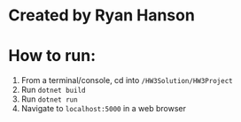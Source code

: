 # Created by Ryan Hanson
# How to run:
1. From a terminal/console, cd into `/HW3Solution/HW3Project`
2. Run `dotnet build`
3. Run `dotnet run`
4. Navigate to `localhost:5000` in a web browser
